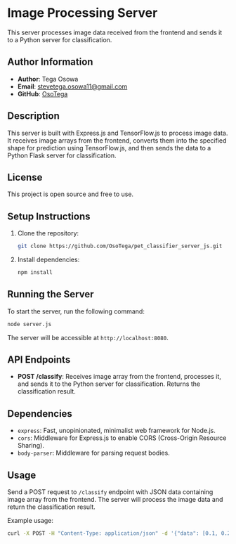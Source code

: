# Image Processing Server

This server processes image data received from the frontend and sends it to a Python server for classification.

## Author Information

- **Author**: Tega Osowa
- **Email**: stevetega.osowa11@gmail.com
- **GitHub**: [OsoTega](https://github.com/OsoTega)

## Description

This server is built with Express.js and TensorFlow.js to process image data. It receives image arrays from the frontend, converts them into the specified shape for prediction using TensorFlow.js, and then sends the data to a Python Flask server for classification.

## License

This project is open source and free to use.

## Setup Instructions

1. Clone the repository:

   ```bash
   git clone https://github.com/OsoTega/pet_classifier_server_js.git
   ```

2. Install dependencies:

   ```bash
   npm install
   ```

## Running the Server

To start the server, run the following command:

```bash
node server.js
```

The server will be accessible at `http://localhost:8080`.

## API Endpoints

- **POST /classify**: Receives image array from the frontend, processes it, and sends it to the Python server for classification. Returns the classification result.

## Dependencies

- `express`: Fast, unopinionated, minimalist web framework for Node.js.
- `cors`: Middleware for Express.js to enable CORS (Cross-Origin Resource Sharing).
- `body-parser`: Middleware for parsing request bodies.

## Usage

Send a POST request to `/classify` endpoint with JSON data containing image array from the frontend. The server will process the image data and return the classification result.

Example usage:

```bash
curl -X POST -H "Content-Type: application/json" -d '{"data": [0.1, 0.2, ..., 0.9]}' http://localhost:8080/classify
```